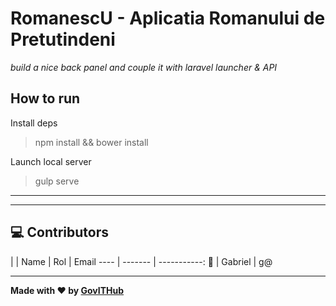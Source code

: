 # RomanescU - Aplicatia Romanului de Pretutindeni

_build a nice back panel and couple it with laravel launcher & API_


## How to run 

Install deps

> npm install && bower install 

Launch local server

> gulp serve


------
------

## :computer: Contributors

|   | Name | Rol | Email
---- | ------- | -----------:
:man:  |  Gabriel  | g@



----------

**Made with :heart: by [GovITHub](ithub.gov.ro)**
